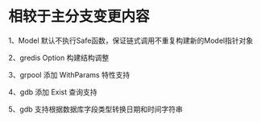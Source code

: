 # 相较于主分支变更内容
1、Model 默认不执行Safe函数，保证链式调用不重复构建新的Model指针对象

2、gredis Option 构建结构调整

3、grpool 添加 WithParams 特性支持

4、gdb 添加 Exist 查询支持

5、gdb 支持根据数据库字段类型转换日期和时间字符串